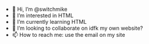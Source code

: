 - 👋 Hi, I’m @switchmike
- 👀 I’m interested in HTML
- 🌱 I’m currently learning HTML
- 💞️ I’m looking to collaborate on idfk my own website?
- 📫 How to reach me: use the email on my site

<!---
switchmike/switchmike is a ✨ special ✨ repository because its `README.md` (this file) appears on your GitHub profile.
You can click the Preview link to take a look at your changes.
--->
